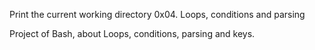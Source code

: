 Print the current working directory
0x04. Loops, conditions and parsing

Project of Bash, about Loops, conditions, parsing and keys.
